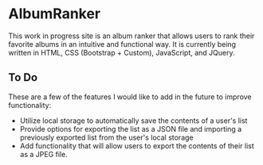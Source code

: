 # AlbumRanker
This work in progress site is an album ranker that allows users to rank their favorite albums in an intuitive and functional way. It is currently being written in HTML, CSS (Bootstrap + Custom), JavaScript, and JQuery.

## To Do
These are a few of the features I would like to add in the future to improve functionality:
* Utilize local storage to automatically save the contents of a user's list
* Provide options for exporting the list as a JSON file and importing a previously exported list from the user's local storage
* Add functionality that will allow users to export the contents of their list as a JPEG file.
